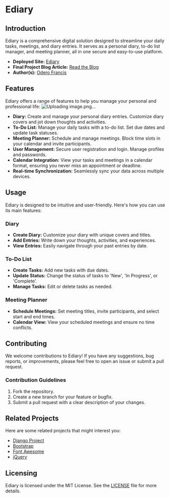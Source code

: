 # Ediary

## Introduction
Ediary is a comprehensive digital solution designed to streamline your daily tasks, meetings, and diary entries. It serves as a personal diary, to-do list manager, and meeting planner, all in one secure and easy-to-use platform.

- **Deployed Site:** [Ediary](https://codefox254.github.io/Ediary/)
- **Final Project Blog Article:** [Read the Blog](#) <!-- Add link to your blog article -->
- **Author(s):** [Odero Francis]((https://www.linkedin.com/in/francis-odero-722090117/))

## Features
Ediary offers a range of features to help you manage your personal and professional life:
![Uploading image.png…]()

- **Diary:** Create and manage your personal diary entries. Customize diary covers and jot down thoughts and activities.
- **To-Do List:** Manage your daily tasks with a to-do list. Set due dates and update task statuses.
- **Meeting Planner:** Schedule and manage meetings. Block time slots in your calendar and invite participants.
- **User Management:** Secure user registration and login. Manage profiles and passwords.
- **Calendar Integration:** View your tasks and meetings in a calendar format, ensuring you never miss an appointment or deadline.
- **Real-time Synchronization:** Seamlessly sync your data across multiple devices.

## Usage
Ediary is designed to be intuitive and user-friendly. Here's how you can use its main features:

### Diary
- **Create Diary:** Customize your diary with unique covers and titles.
- **Add Entries:** Write down your thoughts, activities, and experiences.
- **View Entries:** Easily navigate through your past entries by date.

### To-Do List
- **Create Tasks:** Add new tasks with due dates.
- **Update Status:** Change the status of tasks to 'New', 'In Progress', or 'Complete'.
- **Manage Tasks:** Edit or delete tasks as needed.

### Meeting Planner
- **Schedule Meetings:** Set meeting titles, invite participants, and select start and end times.
- **Calendar View:** View your scheduled meetings and ensure no time conflicts.

## Contributing
We welcome contributions to Ediary! If you have any suggestions, bug reports, or improvements, please feel free to open an issue or submit a pull request.

### Contribution Guidelines
1. Fork the repository.
2. Create a new branch for your feature or bugfix.
3. Submit a pull request with a clear description of your changes.

## Related Projects
Here are some related projects that might interest you:

- [Django Project](https://www.djangoproject.com/)
- [Bootstrap](https://getbootstrap.com/)
- [Font Awesome](https://fontawesome.com/)
- [jQuery](https://jquery.com/)

## Licensing
Ediary is licensed under the MIT License. See the [LICENSE](LICENSE) file for more details.

